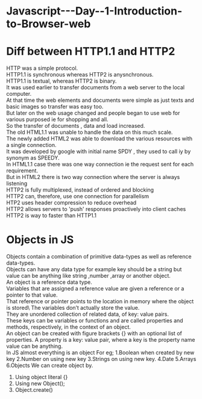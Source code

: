 # Javascript---Day--1-Introduction-to-Browser-web

# Diff between HTTP1.1 and HTTP2

HTTP was a simple protocol.\
HTTP1.1 is synchronous whereas HTTP2 is anysnchronous. \
HTTP1.1 is textual, whereas HTTP2 is binary. \
It was used earlier to transfer documents from a web server to the local computer.\
At that time the web elements and documents were simple as just texts and basic images so transfer was easy too.\
But later on the web usage changed and people began to use web for various purposed ie for shopping and all.\
So the transfer of documents , data and load increased.\
The old HTML1.1 was unable to handle the data on this much scale.\
The newly added HTML2 was able to download the various resources with a single connection.\
It was developed by google with initial name SPDY , they used to call iy by synonym as SPEEDY.\
In HTML1.1 case there was one way connection ie the request sent for each requirement.\
But in HTML2 there is two way connection where the server is always listening\
HTTP2 is fully multiplexed, instead of ordered and blocking\
HTTP2 can, therefore, use one connection for parallelism\
HTP2 uses header compression to reduce overhead\
HTTP2 allows servers to 'push' responses proactively into client caches\
HTTP2 is way to faster than HTTP1.1 


# Objects in JS
Objects contain a combination of primitive data-types as well as reference data-types.\
Objects can have any data type for example key should be a string but value can be anything like string ,number ,array or another object.\
An object is a reference data type. \
Variables that are assigned a reference value are given a reference or a pointer to that value. \
That reference or pointer points to the location in memory where the object is stored\ 
The variables don’t actually store the value.\
They are unordered collection of related data, of key: value pairs.\
These keys can be variables or functions and are called properties and methods, respectively, in the context of an object.\
An object can be created with figure brackets {} with an optional list of properties. A property is a key: value pair, where a key is the property name value can be anything.\
In JS almost everything is an object
For eg;
  1.Boolean when created by new key
  2.Number on using new key
  3.Strings on using new key. 
  4.Date
  5.Arrays
  6.Objects
We can create object by.
  1. Using object literal {} 
  2. Using new Object(); 
  3. Object.create() 
